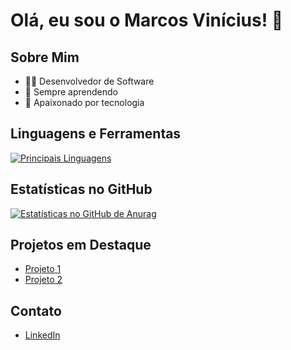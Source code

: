 # Olá, eu sou o Marcos Vinícius! 👋

## Sobre Mim

- 👩‍💻 Desenvolvedor de Software
- 🌱 Sempre aprendendo
- 🚀 Apaixonado por tecnologia

## Linguagens e Ferramentas

[![Principais Linguagens](https://github-readme-stats.vercel.app/api/top-langs/?username=MarcosCosta-dv&layout=compact)](https://github.com/anuraghazra/github-readme-stats)

## Estatísticas no GitHub

[![Estatísticas no GitHub de Anurag](https://github-readme-stats.vercel.app/api?username=MarcosCosta-dv)](https://github.com/anuraghazra/github-readme-stats)

## Projetos em Destaque

- [Projeto 1](https://github.com/MarcosCosta-dv/Spotify-clone)
- [Projeto 2]()

## Contato

- [LinkedIn](https://www.linkedin.com/in/MarcosCosta-dv/)
